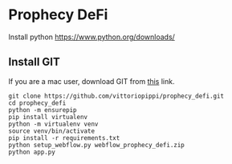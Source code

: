 # Prophecy DeFi
Install python https://www.python.org/downloads/

## Install GIT
If you are a mac user, download GIT from [this](https://git-scm.com/download/mac) link.

```
git clone https://github.com/vittoriopippi/prophecy_defi.git
cd prophecy_defi
python -m ensurepip
pip install virtualenv
python -m virtualenv venv
source venv/bin/activate
pip install -r requirements.txt
python setup_webflow.py webflow_prophecy_defi.zip
python app.py
```
